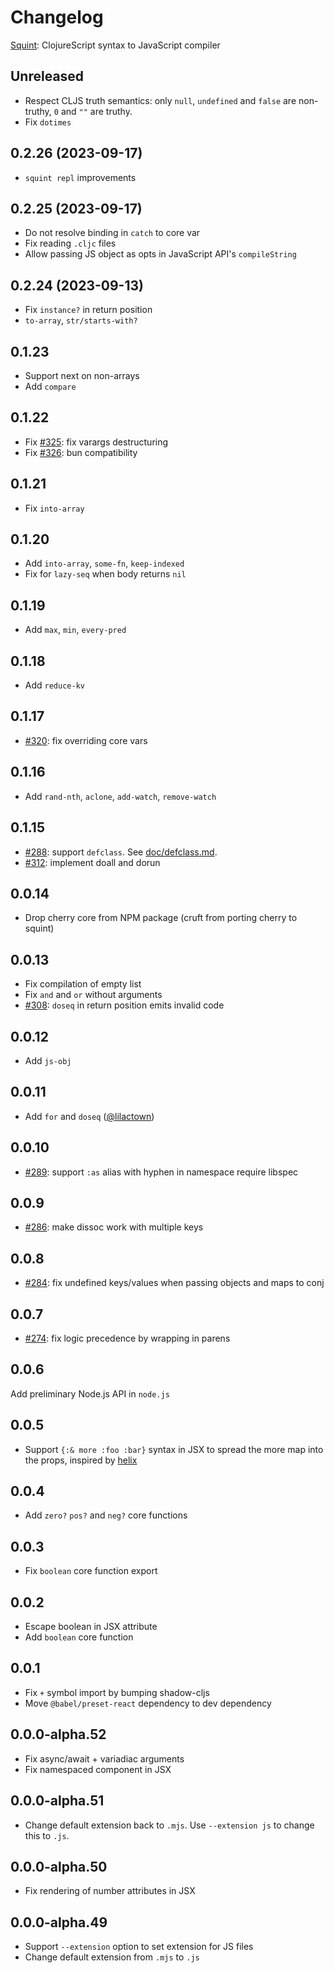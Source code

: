 # Changelog

[Squint](https://github.com/squint-cljs/squint): ClojureScript syntax to JavaScript compiler

## Unreleased

- Respect CLJS truth semantics: only `null`, `undefined` and `false` are non-truthy, `0` and `""` are truthy.
- Fix `dotimes`

## 0.2.26 (2023-09-17)

- `squint repl` improvements

## 0.2.25 (2023-09-17)

- Do not resolve binding in `catch` to core var
- Fix reading `.cljc` files
- Allow passing JS object as opts in JavaScript API's `compileString`

## 0.2.24 (2023-09-13)

- Fix `instance?` in return position
- `to-array`, `str/starts-with?`

## 0.1.23

- Support next on non-arrays
- Add `compare`

## 0.1.22

- Fix [#325](https://github.com/squint-cljs/squint/issues/325): fix varargs destructuring
- Fix [#326](https://github.com/squint-cljs/squint/issues/326): bun compatibility

## 0.1.21

- Fix `into-array`

## 0.1.20

- Add `into-array`, `some-fn`, `keep-indexed`
- Fix for `lazy-seq` when body returns `nil`

## 0.1.19

- Add `max`, `min`, `every-pred`

## 0.1.18

- Add `reduce-kv`

## 0.1.17

- [#320](https://github.com/squint-cljs/squint/issues/320): fix overriding core vars

## 0.1.16

- Add `rand-nth`, `aclone`, `add-watch`, `remove-watch`

## 0.1.15

- [#288](https://github.com/squint-cljs/squint/issues/288): support `defclass`. See [doc/defclass.md](doc/defclass.md).
- [#312](https://github.com/squint-cljs/squint/issues/312): implement doall and dorun

## 0.0.14

- Drop cherry core from NPM package (cruft from porting cherry to squint)

## 0.0.13

- Fix compilation of empty list
- Fix `and` and `or` without arguments
- [#308](https://github.com/squint-cljs/squint/issues/308): `doseq` in return position emits invalid code

## 0.0.12

- Add `js-obj`

## 0.0.11

- Add `for` and `doseq` ([@lilactown](https://github.com/lilactown))

## 0.0.10

- [#289](https://github.com/squint-cljs/squint/issues/289): support `:as` alias with hyphen in namespace require libspec

## 0.0.9

- [#286](https://github.com/squint-cljs/squint/issues/286): make dissoc work with multiple keys

## 0.0.8

- [#284](https://github.com/squint-cljs/squint/issues/284): fix undefined keys/values when passing objects and maps to conj

## 0.0.7

- [#274](https://github.com/squint-cljs/squint/issues/274): fix logic precedence by wrapping in parens

## 0.0.6

Add preliminary Node.js API in `node.js`

## 0.0.5

- Support `{:& more :foo :bar}` syntax in JSX to spread the more map into the props, inspired by [helix](https://github.com/lilactown/helix)

## 0.0.4

- Add `zero?` `pos?` and `neg?` core functions

## 0.0.3

- Fix `boolean` core function export

## 0.0.2

- Escape boolean in JSX attribute
- Add `boolean` core function

## 0.0.1

- Fix `+` symbol import by bumping shadow-cljs
- Move `@babel/preset-react` dependency to dev dependency

## 0.0.0-alpha.52

- Fix async/await + variadiac arguments
- Fix namespaced component in JSX

## 0.0.0-alpha.51

- Change default extension back to `.mjs`. Use `--extension js` to change this to `.js`.

## 0.0.0-alpha.50

- Fix rendering of number attributes in JSX

## 0.0.0-alpha.49

- Support `--extension` option to set extension for JS files
- Change default extension from `.mjs` to `.js`
